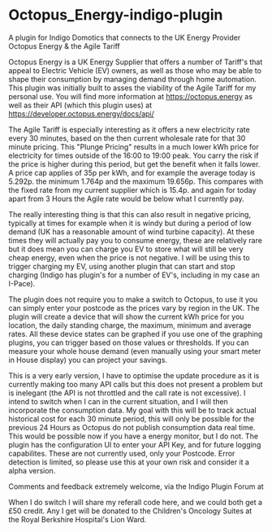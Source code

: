 # Octopus_Energy-indigo-plugin
A plugin for Indigo Domotics that connects to the UK Energy Provider Octopus Energy &amp; the Agile Tariff

Octopus Energy is a UK Energy Supplier that offers a number of Tariff's that appeal to Electric Vehicle (EV) owners, as well as those who may be able to shape their consumption by managing demand through home automation.  This plugin was initially built to asses the viability of the Agile Tariff for my personal use.   You will find more information at https://octopus.energy as well as their API (which this plugin uses) at https://developer.octopus.energy/docs/api/

The Agile Tariff is especially interesting as it offers a new electricity rate every 30 minutes, based on the then current wholesale rate for that 30 minute pricing.  This "Plunge Pricing" results in a much lower kWh price for electricity for times outside of the 16:00 to 19:00 peak.  You carry the risk if the price is higher during this period, but get the benefit when it falls lower.  A price cap applies of 35p per kWh, and for example the average today is 5.292p. the minimum 1.764p and the maximum 19.656p.  This compares with the fixed rate from my current supplier which is 15.4p. and again for today apart from 3 Hours the Agile rate would be below what I currently pay.

The really interesting thing is that this can also result in negative pricing, typically at times for example when it is windy but during a period of low demand (UK has a reasonable amount of wind turbine capacity).  At these times they will actually pay you to consume energy, these are relatively rare but it does mean you can charge you EV to store what will still be very cheap energy, even when the price is not negative.  I will be using this to trigger charging my EV, using another plugin that can start and stop charging (Indigo has plugin's for a number of EV's, including in my case an I-Pace).

The plugin does not require you to make a switch to Octopus, to use it you can simply enter your postcode as the prices vary by region in the UK.  The plugin will create a device that will show the current kWh price for you location, the daily standing charge, the maximum, minimum and average rates.  All these device states can be graphed if you use one of the graphing plugins, you can trigger based on those values or thresholds.  If you can measure your whole house demand (even manually using your smart meter in House display) you can project your savings.

This is a very early version, I have to optimise the update procedure as it is currently making too many API calls but this does not present a problem but is inelegant (the API is not throttled and the call rate is not excessive).  I intend to switch when I can in the current situation, and I will then incorporate the consumption data.  My goal with this will be to track actual historical cost for each 30 minute period, this will only be possible for the previous 24 Hours as Octopus do not publish consumption data real time.  This would be possible now if you have a energy monitor, but I do not.  The plugin has the configuration UI to enter your API Key, and for future logging capabilites.  These are not currently used, only your Postcode.  Error detection is limited, so please use this at your own risk and consider it a alpha version.

Comments and feedback extremely welcome, via the Indigo Plugin Forum at 

When I do switch I will share my referall code here, and we could both get a £50 credit.  Any I get will be donated to the Children's Oncology Suites at the Royal Berkshire Hospital's Lion Ward.
